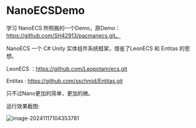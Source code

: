 # NanoECSDemo

学习 NanoECS 所照搬的一个Demo，原Demo：https://github.com/SH42913/pacmanecs.git。



NanoECS 一个 C# Unity 实体组件系统框架，借鉴了LeonECS 和 Entitas 的思想。



LeonECS ：https://github.com/Leopotam/ecs.git



Entitas : https://github.com/sschmid/Entitas.git



只不过Nano更加的简单，更加的微。

运行效果截图:

![image-20241117104353781](F:\Project\NanoECSDemo\image-20241117104353781.png)